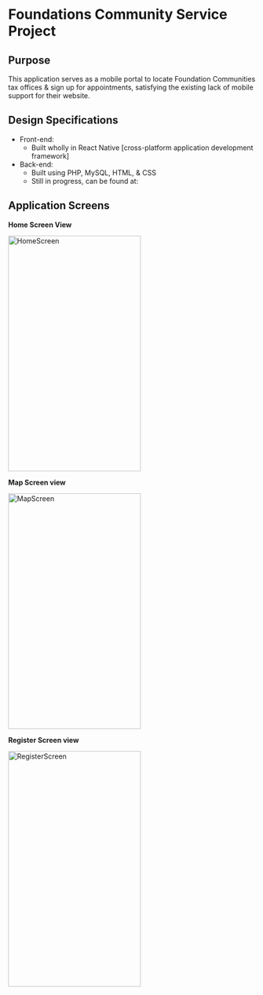 # Foundations Community Service Project
## Purpose
This application serves as a mobile portal to locate Foundation Communities tax offices & sign up for appointments, satisfying the existing lack of mobile support for their website.

## Design Specifications
* Front-end:
	* Built wholly in React Native [cross-platform application development framework]
* Back-end:
	* Built using PHP, MySQL, HTML, & CSS
	* Still in progress, can be found at: <insert website link here>

## Application Screens
<p><b> Home Screen View </b></p>
<img src="/images/home_screen.png" alt="HomeScreen" width="270" height= "480"/>
<p><b> Map Screen view </b></p>
<img src="/images/map_screen.png" alt="MapScreen" width="270" height= "480"/>
<p><b> Register Screen view </b></p>
<img src="/images/register_screen.png" alt="RegisterScreen" width="270" height= "480"/>
